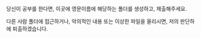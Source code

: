 당신이 공부를 한다면, 이곳에 영문이름에 해당하는 폴더를 생성하고, 제출해주세요.

다른 사람 폴더에 접근하거나, 악의적인 내용 또는 이상한 파일을 올리시면, 저의 판단하에 퇴출하겠습니다.
